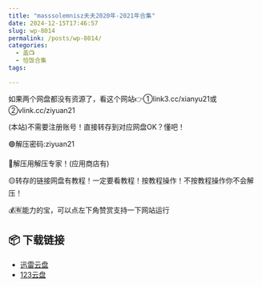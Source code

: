 ```yaml
---
title: "masssolemnisz夫夫2020年-2021年合集"
date: 2024-12-15T17:46:57
slug: wp-8014
permalink: /posts/wp-8014/
categories:
  - 盖📺
  - 恰饭合集
tags:

---
```


如果两个网盘都没有资源了，看这个网站👉①link3.cc/xianyu21或②vlink.cc/ziyuan21

(本站)不需要注册账号！直接转存到对应网盘OK？懂吧！

🟢解压密码:ziyuan21

🔵解压用解压专家！(应用商店有)

🟡转存的链接网盘有教程！一定要看教程！按教程操作！不按教程操作你不会解压！

💰🈶能力的宝，可以点左下角赞赏支持一下网站运行

## 📦 下载链接
- [迅雷云盘](https://blziyuan21.com/pay-download/8014?key=a4f6e450f8&down_id=0)
- [123云盘](https://blziyuan21.com/pay-download/8014?key=a4f6e450f8&down_id=1)

